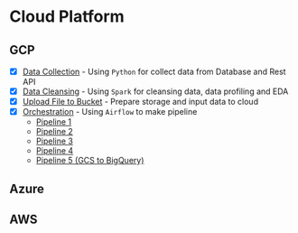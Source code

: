 # Cloud Platform

## GCP
- [x] [Data Collection](Python/pandas_review0.80.ipynb) - Using `Python` for collect data from Database and Rest API
- [x] [Data Cleansing](Python/pandas_review0.80.ipynb) - Using `Spark` for cleansing data, data profiling and EDA
- [x] [Upload File to Bucket](GCS/https://github.com/siravit-pim/r2de/blob/main/GCS/UploadFile_Bucket.py) - Prepare storage and input data to cloud
- [x] [Orchestration](airflow/https://github.com/siravit-pim/r2de/blob/main/airflow/overview_airflow_project.pdf) - Using `Airflow` to make pipeline
  - [Pipeline 1](airflow/https://github.com/siravit-pim/r2de/blob/main/airflow/exercise1.py)
  - [Pipeline 2](airflow/https://github.com/siravit-pim/r2de/blob/main/airflow/exercise2-1.py)
  - [Pipeline 3](airflow/https://github.com/siravit-pim/r2de/blob/main/airflow/exercise3.py)
  - [Pipeline 4](airflow/https://github.com/siravit-pim/r2de/blob/main/airflow/exercise4.py)
  - [Pipeline 5 (GCS to BigQuery)](airflow/https://github.com/siravit-pim/r2de/blob/main/airflow/to_BigQuery2.py)



## Azure





## AWS


